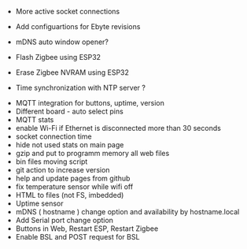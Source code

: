 - More active socket connections
- Add configuartions for Ebyte revisions
- mDNS auto window opener?

- Flash Zigbee using ESP32
- Erase Zigbee NVRAM using ESP32

- Time synchronization with NTP server ?

+ MQTT integration for buttons, uptime, version
+ Different board - auto select pins
+ MQTT stats
+ enable Wi-Fi if Ethernet is disconnected more than 30 seconds
+ socket connection time
+ hide not used stats on main page
+ gzip and put to programm memory all web files
+ bin files moving script
+ git action to increase version
+ help and update pages from github
+ fix temperature sensor while wifi off
+ HTML to files (not FS, imbedded)
+ Uptime sensor
+ mDNS ( hostname ) change option and availability by hostname.local
+ Add Serial port change option
+ Buttons in Web, Restart ESP, Restart Zigbee
+ Enable BSL and POST request for BSL
